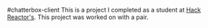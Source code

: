 #chatterbox-client
This is a project I completed as a student at [Hack Reactor's](http://hackreactor.com). This project was worked on with a pair.